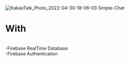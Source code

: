 ![KakaoTalk_Photo_2022-04-30-18-06-03](https://user-images.githubusercontent.com/45873564/166099276-9eca097d-337e-433c-b18e-f543056c02d2.jpeg)
Simple-Chat
<h1>
With
</h1>
  <br>
-Firebase RealTime Database
  <br>
-Firebase Authentication
  
